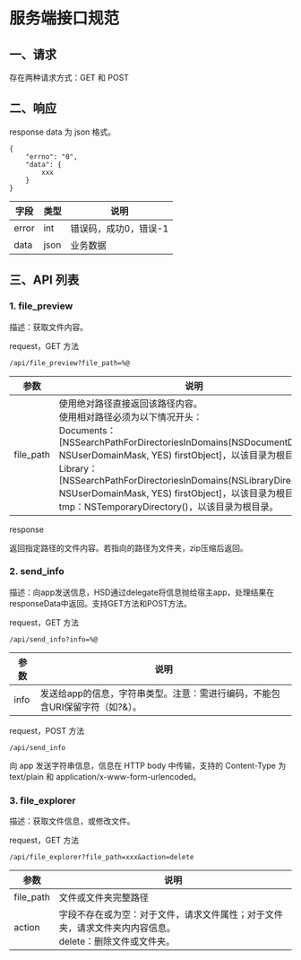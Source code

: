 # 服务端接口规范

## 一、请求

存在两种请求方式：GET 和 POST

## 二、响应

response data 为 json 格式。

```
{
    "errno": "0",
    "data": {
        xxx
    }
}
```

|字段|类型|说明|
|----|----|----|
|error|int|错误码，成功0，错误-1|
|data|json|业务数据|

## 三、API 列表

### 1. file_preview

描述：获取文件内容。

request，GET 方法

```
/api/file_preview?file_path=%@
```

|参数|说明|
|----|----|
|file_path|使用绝对路径直接返回该路径内容。<br>使用相对路径必须为以下情况开头：<br>Documents：[NSSearchPathForDirectoriesInDomains(NSDocumentDirectory, NSUserDomainMask, YES) firstObject]，以该目录为根目录；<br>Library：[NSSearchPathForDirectoriesInDomains(NSLibraryDirectory, NSUserDomainMask, YES) firstObject]，以该目录为根目录；<br>tmp：NSTemporaryDirectory()，以该目录为根目录。|

response

返回指定路径的文件内容。若指向的路径为文件夹，zip压缩后返回。

### 2. send_info

描述：向app发送信息，HSD通过delegate将信息抛给宿主app，处理结果在responseData中返回。支持GET方法和POST方法。

request，GET 方法

```
/api/send_info?info=%@
```

|参数|说明|
|----|----|
|info|发送给app的信息，字符串类型。注意：需进行编码，不能包含URI保留字符（如?&）。|

request，POST 方法

```
/api/send_info
```

向 app 发送字符串信息，信息在 HTTP body 中传输，支持的 Content-Type 为 text/plain 和 application/x-www-form-urlencoded。

### 3. file_explorer

描述：获取文件信息，或修改文件。

request，GET 方法

```
/api/file_explorer?file_path=xxx&action=delete
```

|参数|说明|
|----|----|
|file_path|文件或文件夹完整路径|
|action|字段不存在或为空：对于文件，请求文件属性；对于文件夹，请求文件夹内内容信息。<br>delete：删除文件或文件夹。|
